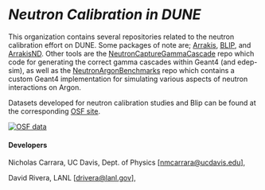 # *Neutron Calibration in DUNE*

This organization contains several repositories related to the neutron calibration effort on DUNE.  Some packages of note are; [Arrakis](https://github.com/Neutron-Calibration-in-DUNE/Arrakis), [BLIP](https://github.com/Neutron-Calibration-in-DUNE/Blip), and [ArrakisND](https://github.com/Neutron-Calibration-in-DUNE/ArrakisND).  Other tools are the [NeutronCaptureGammaCascade](https://github.com/Neutron-Calibration-in-DUNE/NeutronCaptureGammaCascade) repo which code for generating the correct gamma cascades within Geant4 (and edep-sim), as well as the [NeutronArgonBenchmarks](https://github.com/Neutron-Calibration-in-DUNE/NeutronArgonBenchmarks) repo which contains a custom Geant4 implementation for simulating various aspects of neutron interactions on Argon.

Datasets developed for neutron calibration studies and Blip can be found at the corresponding [OSF site](https://osf.io/38zck/).

[![OSF data](https://img.shields.io/badge/OSF-DOI%2010.17605%2FOSF.IO%38ZCK-orange)](https://osf.io/38zck/?view_only=65f6fec31faa4354951b41b48d50ad35)

#### Developers
Nicholas Carrara, UC Davis, Dept. of Physics [nmcarrara@ucdavis.edu],

David Rivera, LANL [drivera@lanl.gov],

<!--

**Here are some ideas to get you started:**

🙋‍♀️ A short introduction - what is your organization all about?
🌈 Contribution guidelines - how can the community get involved?
👩‍💻 Useful resources - where can the community find your docs? Is there anything else the community should know?
🍿 Fun facts - what does your team eat for breakfast?
🧙 Remember, you can do mighty things with the power of [Markdown](https://docs.github.com/github/writing-on-github/getting-started-with-writing-and-formatting-on-github/basic-writing-and-formatting-syntax)
-->
